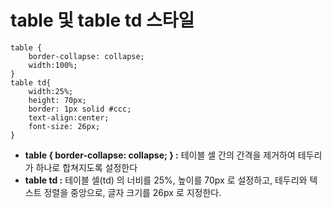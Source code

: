table 및 table td 스타일
===
```
table {
    border-collapse: collapse;
    width:100%;
}
table td{
    width:25%;
    height: 70px;
    border: 1px solid #ccc;
    text-align:center;
    font-size: 26px;
}
```
- **table { border-collapse: collapse; } :** 테이블 셀 간의 간격을 제거하여 테두리가 하나로 합쳐지도록 설정한다
- **table td :** 테이블 셀(td) 의 너비를 25%, 높이를 70px 로 설정하고, 테두리와 텍스트 정렬을 중앙으로, 글자 크기를 26px 로 지정한다.